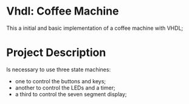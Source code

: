 # Vhdl: Coffee Machine

This a initial and basic implementation of a coffee machine with VHDL;

# Project Description

Is necessary to use three state machines:

- one to control the buttons and keys;
- another to control the LEDs and a timer;
- a third to control the seven segment display;

